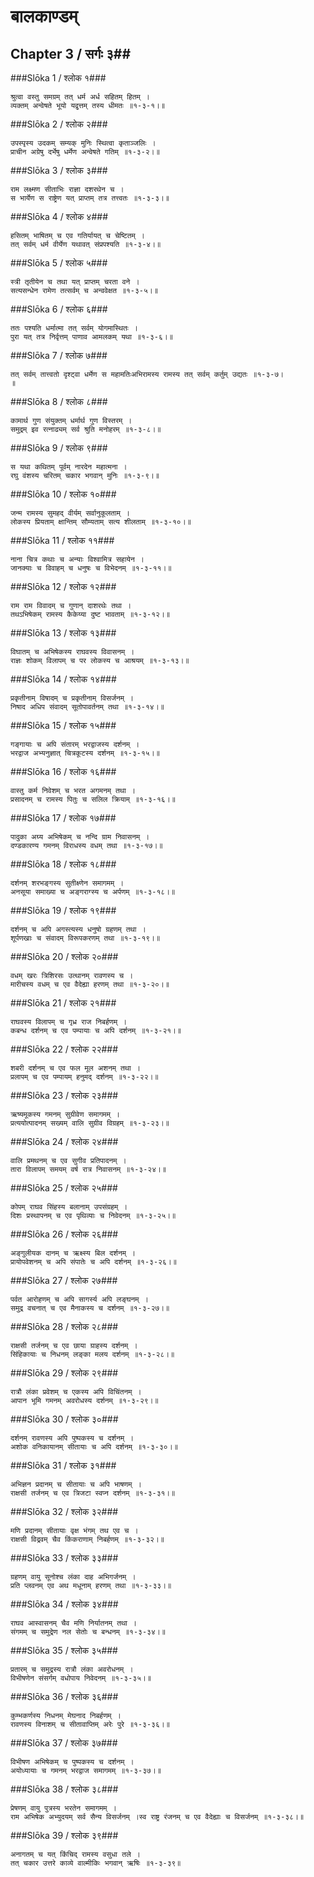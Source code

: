 बालकाण्डम्
===============================


## Chapter 3  / सर्गः ३##


###Slōka 1 / श्लोक १###


    श्रुत्वा वस्तु समग्रम् तत् धर्म अर्ध सहितम् हितम् ।
    व्यक्तम् अन्वेषते भूयो यद्वृत्तम् तस्य धीमतः ॥१-३-१।॥


###Slōka 2 / श्लोक २###


    उपस्पृस्य उदकम् सम्यक् मुनिः स्थित्वा कृताञ्जलिः ।
    प्राचीन अग्रेषु दर्भेषु धर्मेण अन्वेषते गतिम् ॥१-३-२।॥


###Slōka 3 / श्लोक ३###


    राम लक्ष्मण सीताभिः राज्ञा दशरथेन च ।
    स भार्येण स राष्ट्रेण यत् प्राप्तम् तत्र तत्त्वतः ॥१-३-३।॥


###Slōka 4 / श्लोक ४###


    हसितम् भाषितम् च एव गतिर्यायत् च चेष्टितम् ।
    तत् सर्वम् धर्म वीर्येण यथावत् संप्रपश्यति ॥१-३-४।॥


###Slōka 5 / श्लोक ५###


    स्त्री तृतीयेन च तथा यत् प्राप्तम् चरता वने ।
    सत्यसन्धेन रामेण तत्सर्वम् च अन्ववेक्षत ॥१-३-५।॥


###Slōka 6 / श्लोक ६###


    ततः पश्यति धर्मात्मा तत् सर्वम् योगमास्थितः ।
    पुरा यत् तत्र निर्वृत्तम् पाणाव आमलकम् यथा ॥१-३-६।॥


###Slōka 7 / श्लोक ७###


    तत् सर्वम् तात्त्वतो दृश्ट्वा धर्मेण स महामतिःअभिरामस्य रामस्य तत् सर्वम् कर्तुम् उद्यतः ॥१-३-७।
    ॥


###Slōka 8 / श्लोक ८###


    कामार्थ गुण संयुक्तम् धर्मार्थ गुण विस्तरम् ।
    समुद्रम् इव रत्नाढ्यम् सर्व श्रुति मनोहरम् ॥१-३-८।॥


###Slōka 9 / श्लोक ९###


    स यथा कथितम् पूर्वम् नारदेन महात्मना ।
    रघु वंशस्य चरितम् चकार भगवान् मुनिः ॥१-३-९।॥


###Slōka 10 / श्लोक १०###


    जन्म रामस्य सुमहद् वीर्यम् सर्वानुकूलताम् ।
    लोकस्य प्रियताम् क्षान्तिम् सौम्यताम् सत्य शीलताम् ॥१-३-१०।॥


###Slōka 11 / श्लोक ११###


    नाना चित्र कथाः च अन्याः विश्वामित्र सहायेन ।
    जानक्याः च विवाहम् च धनुषः च विभेदनम् ॥१-३-११।॥


###Slōka 12 / श्लोक १२###


    राम राम विवादम् च गुणान् दाशरथेः तथा ।
    तथऽभिषेकम् रामस्य कैकेय्या दुष्ट भावताम् ॥१-३-१२।॥


###Slōka 13 / श्लोक १३###


    विघातम् च अभिषेकस्य राघवस्य विवासनम् ।
    राज्ञः शोकम् विलापम् च पर लोकस्य च आश्रयम् ॥१-३-१३।॥


###Slōka 14 / श्लोक १४###


    प्रकृतीनाम् विषादम् च प्रकृतीनाम् विसर्जनम् ।
    निषाद अधिप संवादम् सूतोपावर्तनम् तथा ॥१-३-१४।॥


###Slōka 15 / श्लोक १५###


    गङ्गायाः च अपि संतारम् भरद्वाजस्य दर्शनम् ।
    भरद्वाज अभ्यनुज्ञात् चित्रकूटस्य दर्शनम् ॥१-३-१५।॥


###Slōka 16 / श्लोक १६###


    वास्तु कर्म निवेशम् च भरत अगमनम् तथा ।
    प्रसादनम् च रामस्य पितुः च सलिल क्रियाम् ॥१-३-१६।॥


###Slōka 17 / श्लोक १७###


    पादुका अग्र्य अभिषेकम् च नन्दि ग्राम निवासनम् ।
    दण्डकारण्य गमनम् विराधस्य वधम् तथा ॥१-३-१७।॥


###Slōka 18 / श्लोक १८###


    दर्शनम् शरभङ्गस्य सुतीक्ष्णेन समागमम् ।
    अनसूया समाख्या च अङ्गराग्स्य च अर्पणम् ॥१-३-१८।॥


###Slōka 19 / श्लोक १९###


    दर्शनम् च अपि अगस्त्यस्य धनुषो ग्रहणम् तथा ।
    शूर्पणखाः च संवादम् विरूपकरणम् तथा ॥१-३-१९।॥


###Slōka 20 / श्लोक २०###


    वधम् खरः त्रिशिरसः उत्थानम् रावणस्य च ।
    मारीचस्य वधम् च एव वैदेह्या हरणम् तथा ॥१-३-२०।॥


###Slōka 21 / श्लोक २१###


    राघवस्य विलापम् च गृध्र राज निबर्हणम् ।
    कबन्ध दर्शनम् च एव पम्पायाः च अपि दर्शनम् ॥१-३-२१।॥


###Slōka 22 / श्लोक २२###


    शबरी दर्शनम् च एव फल मूल अशनम् तथा ।
    प्रलापम् च एव पम्पायम् हनुमद् दर्शनम् ॥१-३-२२।॥


###Slōka 23 / श्लोक २३###


    ऋष्यमूकस्य गमनम् सुग्रीवेण समागमम् ।
    प्रत्ययोत्पादनम् सख्यम् वालि सुग्रीव विग्रहम् ॥१-३-२३।॥


###Slōka 24 / श्लोक २४###


    वालि प्रमथनम् च एव सुगीव प्रतिपादनम् ।
    तारा विलापम् समयम् वर्ष रात्र निवासनम् ॥१-३-२४।॥


###Slōka 25 / श्लोक २५###


    कोपम् राघव सिंहस्य बलानाम् उपसंग्रहम् ।
    दिशः प्रस्थापनम् च एव पृथिव्याः च निवेदनम् ॥१-३-२५।॥


###Slōka 26 / श्लोक २६###


    अङ्गुलीयक दानम् च ऋक्ष्स्य बिल दर्शनम् ।
    प्रायोपवेशनम् च अपि संपातेः च अपि दर्शनम् ॥१-३-२६।॥


###Slōka 27 / श्लोक २७###


    पर्वत आरोहणम् च अपि सागर्स्य अपि लङ्घनम् ।
    समुद्र वचनात् च एव मैनाकस्य च दर्शनम् ॥१-३-२७।॥


###Slōka 28 / श्लोक २८###


    राक्षसी तर्जनम् च एव छाया ग्राहस्य दर्शनम् ।
    सिंहिकायाः च निधनम् लङ्का मलय दर्शनम् ॥१-३-२८।॥


###Slōka 29 / श्लोक २९###


    रात्रौ लंका प्रवेशम् च एकस्य अपि विचिंतनम् ।
    आपान भूमि गमनम् अवरोधस्य दर्शनम् ॥१-३-२९।॥


###Slōka 30 / श्लोक ३०###


    दर्शनम् रावणस्य अपि पुष्पकस्य च दर्शनम् ।
    अशोक वनिकायानम् सीतायाः च अपि दर्शनम् ॥१-३-३०।॥


###Slōka 31 / श्लोक ३१###


    अभिज्ञन प्रदानम् च सीतायाः च अपि भाषणम् ।
    राक्षसी तर्जनम् च एव त्रिजटा स्वप्न दर्शनम् ॥१-३-३१।॥


###Slōka 32 / श्लोक ३२###


    मणि प्रदानम् सीतायाः वृक्ष भंगम् तथ एव च ।
    राक्षसी विद्रवम् चैव किंकराणाम् निबर्हणम् ॥१-३-३२।॥


###Slōka 33 / श्लोक ३३###


    ग्रहणम् वायु सूनोश्च लंका दाह अभिगर्जनम् ।
    प्रति प्लवनम् एव अथ मधूनाम् हरणम् तथा ॥१-३-३३।॥


###Slōka 34 / श्लोक ३४###


    राघव आस्वासनम् चैव मणि निर्यातनम् तथा ।
    संगमम् च समुद्रेण नल सेतोः च बन्धनम् ॥१-३-३४।॥


###Slōka 35 / श्लोक ३५###


    प्रतारम् च समुद्रस्य रात्रौ लंका अवरोधनम् ।
    विभीषणेन संसर्गम् वधोपाय निवेदनम् ॥१-३-३५।॥


###Slōka 36 / श्लोक ३६###


    कुम्भकर्णस्य निधनम् मेघनाद निबर्हणम् ।
    रावणस्य विनाशम् च सीतावाप्तिम् अरेः पुरे ॥१-३-३६।॥


###Slōka 37 / श्लोक ३७###


    विभीषण अभिषेकम् च पुष्पकस्य च दर्शनम् ।
    अयोध्यायाः च गमनम् भरद्वाज समागमम् ॥१-३-३७।॥


###Slōka 38 / श्लोक ३८###


    प्रेषणम् वायु पुत्रस्य भरतेन समागमम् ।
    राम अभिषेक अभ्युदयम् सर्व सैन्य विसर्जनम् ।स्व राष्ट्र रंजनम् च एव वैदेह्याः च विसर्जनम् ॥१-३-३८।॥


###Slōka 39 / श्लोक ३९###


    अनागतम् च यत् किंचिद् रामस्य वसुधा तले ।
    तत् चकार उत्तरे काव्ये वाल्मीकिः भगवान् ऋषिः ॥१-३-३९॥


